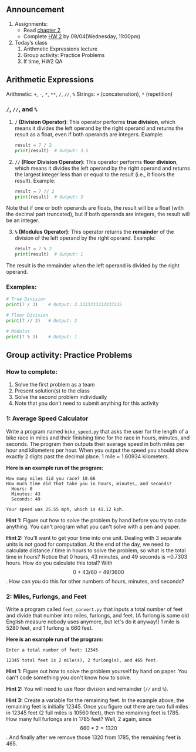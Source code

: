 ## Announcement
1. Assignments:
   - Read [chapter 2](https://canvas.jmu.edu/courses/2035420/assignments/18966141?module_item_id=40563343)
   - Complete [HW 2](https://w3.cs.jmu.edu/cs149/f24/hw/hw2/) by 09/04(Wednesday, 11:00pm)
2. Today’s class
   1. Arithmetic Expressions lecture
   2. Group activity: Practice Problems
   3. If time, HW2 QA
  

## Arithmetic Expressions 
Arithmetic: `+`, `-`, `*`, `**`, `/`, `//`, `%`
Strings: `+` (concatenation), `*` (repetition)

### `/`, `//`, and `%`
1. **`/` (Division Operator)**: This operator performs **true division**, which means it divides the left operand by the right operand and returns the result as a float, even if both operands are integers.
Example:
     ```python
     result = 7 / 2
     print(result)  # Output: 3.5
     ```

2. **`//` (Floor Division Operator)**: This operator performs **floor division**, which means it divides the left operand by the right operand and returns the largest integer less than or equal to the result (i.e., it floors the result).
Example:
     ```python
     result = 7 // 2
     print(result)  # Output: 3
     ```
Note that if one or both operands are floats, the result will be a float (with the decimal part truncated), but if both operands are integers, the result will be an integer.

3. **`%` (Modulus Operator)**: This operator returns the **remainder** of the division of the left operand by the right operand.
Example:
     ```python
     result = 7 % 2
     print(result)  # Output: 1
     ```
The result is the remainder when the left operand is divided by the right operand.

### Examples:

```python
# True Division
print(7 / 3)    # Output: 2.3333333333333335

# Floor Division
print(7 // 3)   # Output: 2

# Modulus
print(7 % 3)    # Output: 1
```


## Group activity: Practice Problems

### How to complete: 
1. Solve the first problem as a team
2. Present solution(s) to the class
3. Solve the second problem individually
4. Note that you don't need to submit anything for this activity

### 1: Average Speed Calculator
Write a program named `bike_speed.py` that asks the user for the length of a bike race in miles and their finishing time for the race in hours, minutes, and seconds. The program then outputs their average speed in both miles per hour and kilometers per hour. When you output the speed you should show exactly 2 digits past the decimal place. 1 mile = 1.60934 kilometers.

**Here is an example run of the program:**
```
How many miles did you race? 18.66
How much time did that take you in hours, minutes, and seconds?
  Hours: 0
  Minutes: 43
  Seconds: 49

Your speed was 25.55 mph, which is 41.12 kph.
```
**Hint 1:** Figure out how to solve the problem by hand before you try to code anything. You can't program what you can't solve with a pen and paper.

**Hint 2:** You'll want to get your time into one unit. Dealing with 3 separate units is not good for computation. At the end of the day, we need to calculate distance / time in hours to solve the problem, so what is the total time in hours? Notice that 0 hours, 43 minutes, and 49 seconds is ~0.7303 hours. How do you calculate this total? With $$0 + 43/60 + 49/3600$$. How can you do this for other numbers of hours, minutes, and seconds?

### 2: Miles, Furlongs, and Feet
Write a program called `feet_convert.py` that inputs a total number of feet and divide that number into miles, furlongs, and feet. (A furlong is some old English measure nobody uses anymore, but let's do it anyway!) 1 mile is 5280 feet, and 1 furlong is 660 feet.

**Here is an example run of the program:**
```
Enter a total number of feet: 12345

12345 total feet is 2 mile(s), 2 furlong(s), and 465 feet.
```
**Hint 1:** Figure out how to solve the problem yourself by hand on paper. You can't code something you don't know how to solve.

**Hint 2:** You will need to use floor division and remainder (`//` and `%`).

**Hint 3:** Create a variable for the remaining feet. In the example above, the remaining feet is initially 12345. Once you figure out there are two full miles in 12345 feet (2 full miles is 10560 feet), then the remaining feet is 1785. How many full furlongs are in 1785 feet? Well, 2 again, since $$660 * 2 = 1320$$
. And finally after we remove those 1320 from 1785, the remaining feet is 465.
